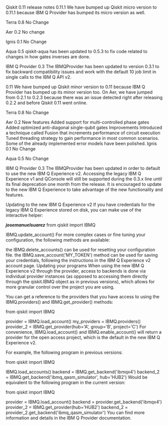 Qiskit 0.11 release notes
0.11.1
We have bumped up Qiskit micro version to 0.11.1 because IBM Q Provider has bumped its micro version as well.

Terra 0.8
No Change

Aer 0.2
No change

Ignis 0.1
No Change

Aqua 0.5
qiskit-aqua has been updated to 0.5.3 to fix code related to changes in how gates inverses are done.

IBM Q Provider 0.3
The IBMQProvider has been updated to version 0.3.1 to fix backward compatibility issues and work with the default 10 job limit in single calls to the IBM Q API v2.

0.11
We have bumped up Qiskit minor version to 0.11 because IBM Q Provider has bumped up its minor version too. On Aer, we have jumped from 0.2.1 to 0.2.3 because there was an issue detected right after releasing 0.2.2 and before Qiskit 0.11 went online.

Terra 0.8
No Change

Aer 0.2
New features
Added support for multi-controlled phase gates
Added optimized anti-diagonal single-qubit gates
Improvements
Introduced a technique called Fusion that increments performance of circuit execution Tuned threading strategy to gain performance in most common scenarios.
Some of the already implemented error models have been polished.
Ignis 0.1
No Change

Aqua 0.5
No Change

IBM Q Provider 0.3
The IBMQProvider has been updated in order to default to use the new IBM Q Experience v2. Accessing the legacy IBM Q Experience v1 and QConsole will still be supported during the 0.3.x line until its final deprecation one month from the release. It is encouraged to update to the new IBM Q Experience to take advantage of the new functionality and features.

Updating to the new IBM Q Experience v2
If you have credentials for the legacy IBM Q Experience stored on disk, you can make use of the interactive helper:

**_josemanuelsuarez_**
from qiskit import IBMQ

IBMQ.update_account()
For more complex cases or fine tuning your configuration, the following methods are available:

the IBMQ.delete_accounts() can be used for resetting your configuration file.
the IBMQ.save_account('MY_TOKEN') method can be used for saving your credentials, following the instructions in the IBM Q Experience v2 account page.
Updating your programs
When using the new IBM Q Experience v2 through the provider, access to backends is done via individual provider instances (as opposed to accessing them directly through the qiskit.IBMQ object as in previous versions), which allows for more granular control over the project you are using.

You can get a reference to the providers that you have access to using the IBMQ.providers() and IBMQ.get_provider() methods:

from qiskit import IBMQ

provider = IBMQ.load_account()
my_providers = IBMQ.providers()
provider_2 = IBMQ.get_provider(hub='A', group='B', project='C')
For convenience, IBMQ.load_account() and IBMQ.enable_account() will return a provider for the open access project, which is the default in the new IBM Q Experience v2.

For example, the following program in previous versions:

from qiskit import IBMQ

IBMQ.load_accounts()
backend = IBMQ.get_backend('ibmqx4')
backend_2 = IBMQ.get_backend('ibmq_qasm_simulator', hub='HUB2')
Would be equivalent to the following program in the current version:

from qiskit import IBMQ

provider = IBMQ.load_account()
backend = provider.get_backend('ibmqx4')
provider_2 = IBMQ.get_provider(hub='HUB2')
backend_2 = provider_2.get_backend('ibmq_qasm_simulator')
You can find more information and details in the IBM Q Provider documentation.
